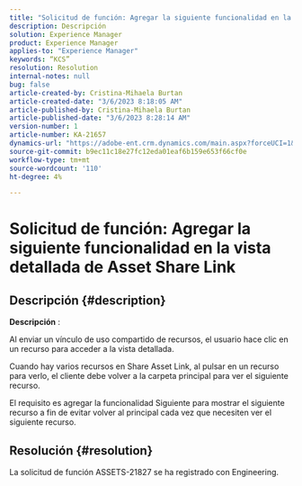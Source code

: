 ```yaml
---
title: "Solicitud de función: Agregar la siguiente funcionalidad en la vista detallada de Asset Share Link"
description: Descripción
solution: Experience Manager
product: Experience Manager
applies-to: "Experience Manager"
keywords: “KCS”
resolution: Resolution
internal-notes: null
bug: false
article-created-by: Cristina-Mihaela Burtan
article-created-date: "3/6/2023 8:18:05 AM"
article-published-by: Cristina-Mihaela Burtan
article-published-date: "3/6/2023 8:28:14 AM"
version-number: 1
article-number: KA-21657
dynamics-url: "https://adobe-ent.crm.dynamics.com/main.aspx?forceUCI=1&pagetype=entityrecord&etn=knowledgearticle&id=25ebc868-f7bb-ed11-83ff-6045bd006268"
source-git-commit: b9ec11c18e27fc12eda01eaf6b159e653f66cf0e
workflow-type: tm+mt
source-wordcount: '110'
ht-degree: 4%

---
```


# Solicitud de función: Agregar la siguiente funcionalidad en la vista detallada de Asset Share Link

## Descripción {#description}


<b>Descripción</b> :

Al enviar un vínculo de uso compartido de recursos, el usuario hace clic en un recurso para acceder a la vista detallada.

Cuando hay varios recursos en Share Asset Link, al pulsar en un recurso para verlo, el cliente debe volver a la carpeta principal para ver el siguiente recurso.

El requisito es agregar la funcionalidad Siguiente para mostrar el siguiente recurso a fin de evitar volver al principal cada vez que necesiten ver el siguiente recurso.




## Resolución {#resolution}


La solicitud de función ASSETS-21827 se ha registrado con Engineering.

